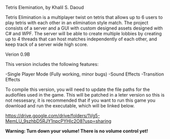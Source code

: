 Tetris Elemination, by Khalil S. Daoud

Tetris Elimination is a multiplayer twist on tetris that allows up to 6 users to play tetris with each other in an elimination style match. The project consists of a server and a GUI with custom designed assets designed with C# and WPF. The server will be able to create multiple lobbies by creating up to 4 threads that can host matches independently of each other, and keep track of a server wide high score.

Verion 0.9B

This version includes the following features:

-Single Player Mode (Fully working, minor bugs)
-Sound Effects 
-Transition Effects

To compile this version, you will need to update the file paths for the audiofiles used in the game. This will be patched in a leter version so this is not nessesary, it is recommended that if you want to run this game you download and run the executable, which will be linked below. 

https://drive.google.com/drive/folders/1Vg5-MemLU_9szhbD5RJY1npcPYHIc2O8?usp=sharing

**Warning: Turn down your volume! There is no volume control yet!**
